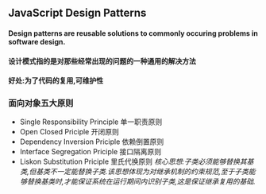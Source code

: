 ## JavaScript Design Patterns

#### Design patterns are reusable solutions to commonly occuring problems in software design.
#### 设计模式指的是对那些经常出现的问题的一种通用的解决方法
#### 好处:为了代码的复用,可维护性

### 面向对象五大原则

- Single Responsibility Principle 单一职责原则
- Open Closed Priciple 开闭原则
- Dependency Inversion Priciple 依赖倒置原则
- Interface Segregation Priciple 接口隔离原则
- Liskon Substitution Priciple 里氏代换原则
*核心思想:子类必须能够替换其基类,但基类不一定能替换子类.该思想体现为对继承机制的约束规范,至于子类能够替换基类时,才能保证系统在运行期间内识别子类,这是保证继承复用的基础.*

